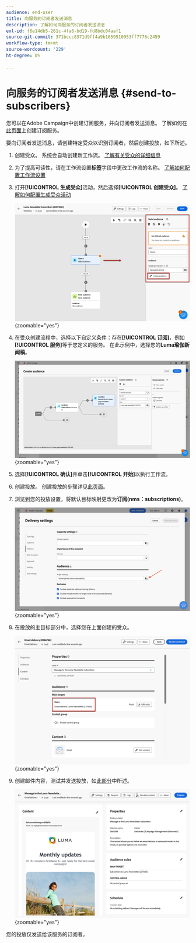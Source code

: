 ```yaml
---
audience: end-user
title: 向服务的订阅者发送消息
description: 了解如何向服务的订阅者发送消息
exl-id: f6e14db5-261c-4fa6-bd19-fd8bdc04aaf1
source-git-commit: 371bccc8371d9ff4a9b1659510953ff7776c2459
workflow-type: tm+mt
source-wordcount: '229'
ht-degree: 0%

---
```


# 向服务的订阅者发送消息 {#send-to-subscribers}

您可以在Adobe Campaign中创建订阅服务，并向订阅者发送消息。 了解如何在[此页面](../audience//manage-services.md#create-service)上创建订阅服务。

要向订阅者发送消息，请创建特定受众以识别订阅者，然后创建投放，如下所述。

1. 创建受众。 系统会自动创建新工作流。 [了解有关受众的详细信息](../audience/create-audience.md)

1. 为了提高可读性，请在工作流设置&#x200B;**标签**&#x200B;字段中更改工作流的名称。 [了解如何配置工作流设置](../workflows/workflow-settings.md)

1. 打开&#x200B;**[!UICONTROL 生成受众]**&#x200B;活动，然后选择&#x200B;**[!UICONTROL 创建受众]**。 [了解如何配置生成受众活动](../workflows/activities/build-audience.md)

   ![](assets/service-create-audience.png){zoomable="yes"}

1. 在受众创建流程中，选择以下自定义条件：存在&#x200B;**[!UICONTROL 订阅]**，例如&#x200B;**[!UICONTROL 服务]**&#x200B;等于您定义的服务。 在此示例中，选择您的&#x200B;**Luma瑜伽新闻稿**。

   ![](assets/service-audience-subscribers.png){zoomable="yes"}

1. 选择&#x200B;**[!UICONTROL 确认]**&#x200B;并单击&#x200B;**[!UICONTROL 开始]**&#x200B;以执行工作流。

1. 创建投放。 创建投放的步骤详见[此页面](../msg/gs-messages.md#create-delivery)。
1. 浏览到您的投放设置，将默认目标映射更改为&#x200B;**订阅(nms：subscriptions)**。

   ![](assets/service-delivery-change-mapping.png){zoomable="yes"}

1. 在投放的主目标部分中，选择您在上面创建的受众。

   ![](assets/service-delivery-targeting-subscribers.png){zoomable="yes"}

1. 创建邮件内容，测试并发送投放，如[此部分](../preview-test/preview-test.md)中所述。

   ![](assets/service-delivery-ready.png){zoomable="yes"}

您的投放仅发送给该服务的订阅者。
